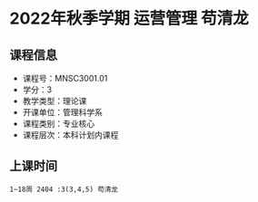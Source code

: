 # 2022年秋季学期 运营管理 苟清龙






## 课程信息

- 课程号：MNSC3001.01
- 学分：3
- 教学类型：理论课
- 开课单位：管理科学系
- 课程类别：专业核心
- 课程层次：本科计划内课程

## 上课时间

```
1~18周 2404 :3(3,4,5) 苟清龙
```

